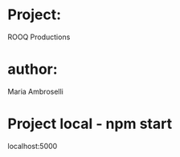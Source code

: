 # Project: 
ROOQ Productions

# author: 
Maria Ambroselli



# Project local - npm start
localhost:5000
